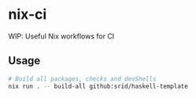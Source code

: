# nix-ci
WIP: Useful Nix workflows for CI

## Usage

```sh
# Build all packages, checks and devShells
nix run . -- build-all github:srid/haskell-template
```
